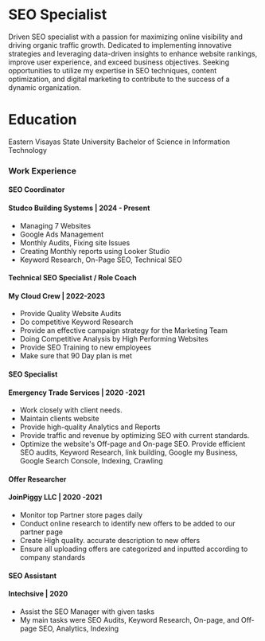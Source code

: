 # SEO Specialist
Driven SEO specialist with a passion for maximizing online visibility and driving organic traffic growth. Dedicated to implementing innovative strategies and leveraging data-driven insights to enhance website rankings, improve user experience, and exceed business objectives. Seeking opportunities to utilize my expertise in SEO techniques, content optimization, and digital marketing to contribute to the success of a dynamic organization.

# Education
Eastern Visayas State University
Bachelor of Science in Information Technology

### Work Experience

#### SEO Coordinator
#### Studco Building Systems | 2024 - Present

- Managing 7 Websites
- Google Ads Management
- Monthly Audits, Fixing site Issues
- Creating Monthly reports using Looker Studio
- Keyword Research, On-Page SEO, Technical SEO

#### Technical SEO Specialist / Role Coach
#### My Cloud Crew | 2022-2023

 - Provide Quality Website Audits
 - Do competitive Keyword Research
 - Provide an effective campaign strategy for the Marketing Team
 - Doing Competitive Analysis by High Performing Websites
 - Provide SEO Training to new employees 
 - Make sure that 90 Day plan is met

#### SEO Specialist
#### Emergency Trade Services | 2020 -2021

- Work closely with client needs.
- Maintain clients website
- Provide high-quality Analytics and Reports
- Provide traffic and revenue by optimizing SEO with current standards.
- Optimize the website's Off-page and On-page SEO. Provide efficient SEO audits, Keyword Research, link building, Google my Business, Google Search Console, Indexing, Crawling
  
#### Offer Researcher
#### JoinPiggy LLC | 2020 -2021

- Monitor top Partner store pages daily
- Conduct online research to identify new offers to be added to our partner page 
- Create High quality. accurate description to new offers
- Ensure all uploading offers are categorized and inputted  according to company standards

#### SEO Assistant 
#### Intechsive | 2020

- Assist the SEO Manager with given tasks
- My main tasks were SEO Audits, Keyword Research, On-page, and Off-page SEO, Analytics, Indexing
